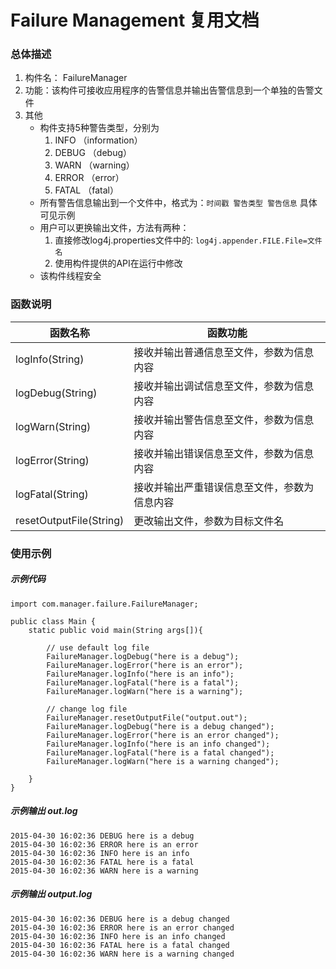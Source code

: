 # Failure Management 复用文档

### 总体描述
1. 构件名： FailureManager
2. 功能：该构件可接收应用程序的告警信息并输出告警信息到一个单独的告警文件
3. 其他
	* 构件支持5种警告类型，分别为
		1. INFO （information）
		2. DEBUG （debug）
		3. WARN （warning）
		3. ERROR （error）
		4. FATAL （fatal）
	* 所有警告信息输出到一个文件中，格式为：```时间戳 警告类型 警告信息``` 具体可见示例
	* 用户可以更换输出文件，方法有两种：
		1. 直接修改log4j.properties文件中的: ```log4j.appender.FILE.File=文件名```
		2. 使用构件提供的API在运行中修改
	* 该构件线程安全
 
### 函数说明

函数名称  | 函数功能
------------- | -------------
logInfo(String)  | 接收并输出普通信息至文件，参数为信息内容
logDebug(String)  | 接收并输出调试信息至文件，参数为信息内容
logWarn(String)  | 接收并输出警告信息至文件，参数为信息内容
logError(String)  | 接收并输出错误信息至文件，参数为信息内容
logFatal(String)  | 接收并输出严重错误信息至文件，参数为信息内容
resetOutputFile(String) | 更改输出文件，参数为目标文件名




### 使用示例

##### 示例代码
```
import com.manager.failure.FailureManager;
    
public class Main {
    static public void main(String args[]){
        
        // use default log file
        FailureManager.logDebug("here is a debug");
        FailureManager.logError("here is an error");
        FailureManager.logInfo("here is an info");
        FailureManager.logFatal("here is a fatal");
        FailureManager.logWarn("here is a warning");
        
        // change log file
        FailureManager.resetOutputFile("output.out");
        FailureManager.logDebug("here is a debug changed");
        FailureManager.logError("here is an error changed");
        FailureManager.logInfo("here is an info changed");
        FailureManager.logFatal("here is a fatal changed");
        FailureManager.logWarn("here is a warning changed");

    }
}
```

##### 示例输出 out.log
```
2015-04-30 16:02:36 DEBUG here is a debug
2015-04-30 16:02:36 ERROR here is an error
2015-04-30 16:02:36 INFO here is an info
2015-04-30 16:02:36 FATAL here is a fatal
2015-04-30 16:02:36 WARN here is a warning

```

##### 示例输出 output.log
```
2015-04-30 16:02:36 DEBUG here is a debug changed
2015-04-30 16:02:36 ERROR here is an error changed
2015-04-30 16:02:36 INFO here is an info changed
2015-04-30 16:02:36 FATAL here is a fatal changed
2015-04-30 16:02:36 WARN here is a warning changed

```